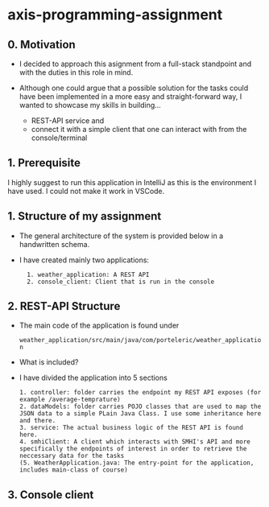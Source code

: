 # axis-programming-assignment


## 0. Motivation

* I decided to approach this asignment from a full-stack standpoint and with the duties in this role in mind. 

* Although one could argue that a possible solution for the tasks could have been implemented in a more easy and straight-forward way, I wanted to showcase my skills in building...
    * REST-API service and 
    * connect it with a simple client that one can interact with from the console/terminal

## 1. Prerequisite

I highly suggest to run this application in IntelliJ as this is the environment I have used. I could not make it work in VSCode.

## 1. Structure of my assignment

* The general architecture of the system is provided below in a handwritten schema.
* I have created mainly two applications:

        1. weather_application: A REST API 
        2. console_client: Client that is run in the console 

## 2. REST-API Structure

* The main code of the application is found under 

    ``` weather_application/src/main/java/com/porteleric/weather_application ```
    
* What is included?
* I have divided the application into 5 sections

      1. controller: folder carries the endpoint my REST API exposes (for example /average-temprature)
      2. dataModels: folder carries POJO classes that are used to map the JSON data to a simple PLain Java Class. I use some inheritance here and there.
      3. service: The actual business logic of the REST API is found here.
      4. smhiClient: A client which interacts with SMHI's API and more specifically the endpoints of interest in order to retrieve the neccessary data for the tasks
      (5. WeatherApplication.java: The entry-point for the application, includes main-class of course)
      
## 3. Console client

